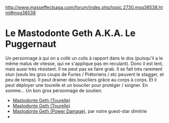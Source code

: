 http://www.masseffectsaga.com/forum/index.php/topic,2730.msg38538.html#msg38538

Le Mastodonte Geth A.K.A. Le Puggernaut
=======================================

Un personnage à qui on a collé un colis à rapport dans le dos (puisqu'il a le même malus de vitesse, qui ne s'applique pas en reculant). Donc il est lent, mais aussi très résistant. Il ne peut pas se faire grab. Il se fait très rarement stun (seuls les gros coups de Furies / Prétoriens / etc peuvent le stagger, et peu de temps). Il peut drainer des boucliers grâce au corps à corps. Et il peut déployer une tourelle et un bouclier pour protéger / soigner.
En somme... Un bon gros personnage de soutien.


 * [Mastodonte Geth (Tourelle)](mastodonte-geth/tank.md)
 * [Mastodonte Geth (Tourelle)](#)
 * [Mastodonte Geth (Power Damage)](#), par notre guest-star dimitrie
 * 
 
